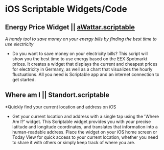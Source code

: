 # iOS Scriptable Widgets/Code

## **Energy Price Widget** || [aWattar.scriptable](https://github.com/tobwil/scriptable/blob/main/aWattar.scriptable)
*A handy tool to save money on your energy bills by finding the best time to use electricity*
- Do you want to save money on your electricity bills? This script will show you the best time to use energy based on the EEX Spotmarkt prices. It creates a widget that displays the current and cheapest prices for electricity in Germany, as well as a chart that visualizes the hourly fluctuations. All you need is Scriptable app and an internet connection to get started.

## **Where am I** || Standort.scriptable
*Quickly find your current location and address on iOS
- Get your current location and address with a single tap using the 'Where Am I?' widget. This Scriptable widget provides you with your precise latitude and longitude coordinates, and translates that information into a human-readable address. Place the widget on your iOS home screen or Today View for quick access to your current location, whether you need to share it with others or simply keep track of where you are.
